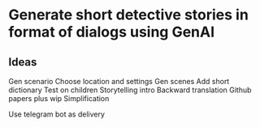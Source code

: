 # Generate short detective stories in format of dialogs using GenAI

## Ideas

Gen scenario
Choose location and settings
Gen scenes
Add short dictionary
Test on children
Storytelling intro
Backward translation
Github papers plus wip
Simplification

Use telegram bot as delivery

## 
